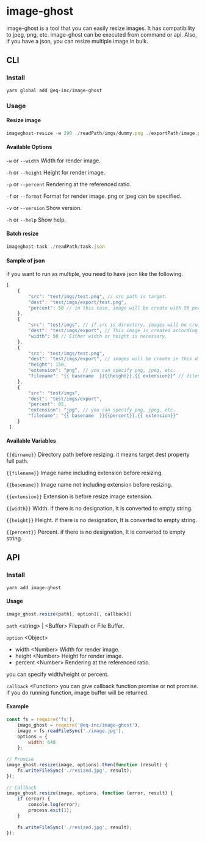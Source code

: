 
# image-ghost
image-ghost is a tool that you can easily resize images. It has compatibility to jpeg, png, etc.
image-ghost can be executed from command or api. Also, if you have a json, you can resize multiple image in bulk.

## CLI
### Install

    yarn global add @eq-inc/image-ghost
    
### Usage
#### Resize image
```js
imageghost-resize -w 290 ./readPath/imgs/dummy.png ./exportPath/image.png
```

#### Available Options
`-w` or `--width` Width for render image.

`-h` or `--height` Height for render image.

`-p` or `--percent` Rendering at the referenced ratio.

`-f` or `--format` Format for render image. png or jpeg can be specified.

`-v` or `--version` Show version.

`-h` or `--help` Show help.

#### Batch resize
```js
imageghost-task ./readPath/task.json
```

#### Sample of json
if you want to run as multiple, you need to have json like the following.

```javascript
[
    { 
        "src": "test/imgs/test.png", // src path is target. 
        "dest": "test/imgs/export/test.png", 
        "percent": 50 // in this case, image will be create with 50 percent.
    },
    {
        "src": "test/imgs", // if src is directory, images will be create each to dest path. 
        "dest": "test/imgs/export", // This image is created according to this path. 
        "width": 50 // Either width or height is necessary. 
    },
    {
        "src": "test/imgs/test.png", 
        "dest": "test/imgs/export", // images will be create in this directory. 
        "height": 150,
        "extension": "png", // you can specify png, jpeg, etc.
        "filename": "{{ basename  }}{{height}}.{{ extension}}" // filename is image name after resizing and basename is src image name. 
    },
    {
        "src": "test/imgs", 
        "dest": "test/imgs/export", 
        "percent": 85,
        "extension": "jpg", // you can specify png, jpeg, etc.
        "filename": "{{ basename  }}{{percent}}.{{ extension}}" 
    }
 ]
```

#### Available Variables
`{{dirname}}` Directory path before resizing. it means target dest property full path.

`{{filename}}` Image name including extension before resizing.

`{{basename}}` Image name not including extension before resizing.

`{{extension}}` Extension is before resize image extension.

`{{width}}` Width. if there is no designation, It is converted to empty string.

`{{height}}` Height. if there is no designation, It is converted to empty string.

`{{percent}}` Percent. if there is no designation, It is converted to empty string.

## API
### Install
    yarn add image-ghost

#### Usage
```javascript
image_ghost.resize(path[, option][, callback])
```

`path` \<string> | \<Buffer> Filepath or File Buffer.

`option` \<Object>
* width \<Number> Width for render image.
* height \<Number> Height for render image.
* percent \<Number> Rendering at the referenced ratio.

you can specify width/height or percent.

`callback` \<Function> you can give callback function promise or not promise. if you do running function, image buffer will be returned.

#### Example
```js
const fs = require('fs'),
    image_ghost = require('@eq-inc/image-ghost'),
    image = fs.readFileSync('./image.jpg'),
    options = {
        width: 640
    };
 
// Promise
image_ghost.resize(image, options).then(function (result) {
    fs.writeFileSync('./resized.jpg', result);
});
 
// Callback
image_ghost.resize(image, options, function (error, result) {
    if (error) {
        console.log(error);
        process.exit(1);
    }
 
    fs.writeFileSync('./resized.jpg', result);
});
```
